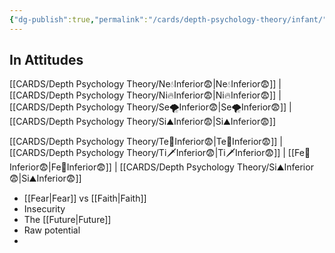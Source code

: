 ```yaml
---
{"dg-publish":true,"permalink":"/cards/depth-psychology-theory/infant/","created":"2022-12-31T18:08:42.192+01:00","updated":"2023-04-25T15:22:28.491+02:00"}
---
```



## In Attitudes 

[[CARDS/Depth Psychology Theory/Ne💧Inferior😨\|Ne💧Inferior😨]] | [[CARDS/Depth Psychology Theory/Ni🔥Inferior😨\|Ni🔥Inferior😨]] | [[CARDS/Depth Psychology Theory/Se🌪️Inferior😨\|Se🌪️Inferior😨]] | [[CARDS/Depth Psychology Theory/Si⛰️Inferior😨\|Si⛰️Inferior😨]]

[[CARDS/Depth Psychology Theory/Te🏹Inferior😨\|Te🏹Inferior😨]] | [[CARDS/Depth Psychology Theory/Ti🗡️Inferior😨\|Ti🗡️Inferior😨]] | [[Fe💉Inferior😨\|Fe💉Inferior😨]] | [[CARDS/Depth Psychology Theory/Si⛰️Inferior😨\|Si⛰️Inferior😨]]


- [[Fear\|Fear]] vs [[Faith\|Faith]] 
- Insecurity
- The [[Future\|Future]] 
- Raw potential
- 